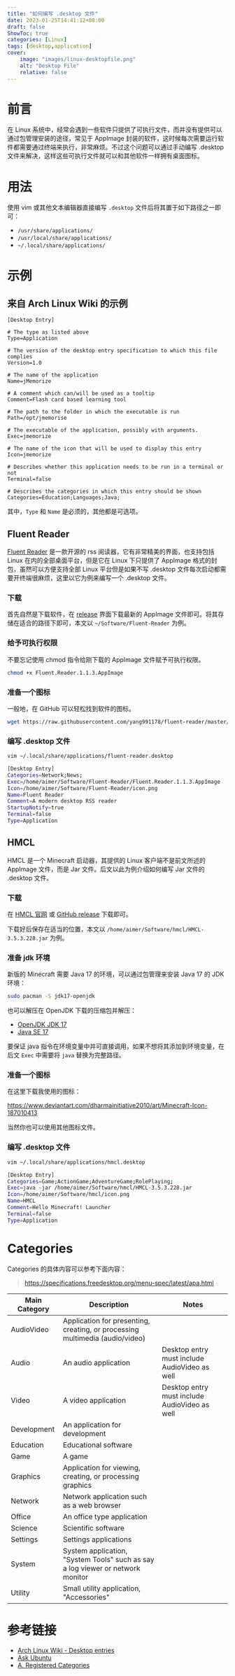 ```yaml
---
title: "如何编写 .desktop 文件"
date: 2023-01-25T14:41:12+08:00
draft: false
ShowToc: true
categories: [Linux]
tags: [desktop,application]
cover:
    image: "images/linux-desktopfile.png"
    alt: "Desktop File"
    relative: false
---
```


# 前言

在 Linux 系统中，经常会遇到一些软件只提供了可执行文件，而并没有提供可以通过包管理安装的途径，常见于 AppImage 封装的软件，这时候每次需要运行软件都需要通过终端来执行，非常麻烦。不过这个问题可以通过手动编写 .desktop 文件来解决，这样这些可执行文件就可以和其他软件一样拥有桌面图标。

# 用法

使用 vim 或其他文本编辑器直接编写 `.desktop` 文件后将其置于如下路径之一即可：

- `/usr/share/applications/`
- `/usr/local/share/applications/`
- `~/.local/share/applications/`

# 示例

## 来自 Arch Linux Wiki 的示例

```desktop
[Desktop Entry]

# The type as listed above
Type=Application

# The version of the desktop entry specification to which this file complies
Version=1.0

# The name of the application
Name=jMemorize

# A comment which can/will be used as a tooltip
Comment=Flash card based learning tool

# The path to the folder in which the executable is run
Path=/opt/jmemorise

# The executable of the application, possibly with arguments.
Exec=jmemorize

# The name of the icon that will be used to display this entry
Icon=jmemorize

# Describes whether this application needs to be run in a terminal or not
Terminal=false

# Describes the categories in which this entry should be shown
Categories=Education;Languages;Java;
```

其中，`Type` 和 `Name` 是必须的，其他都是可选项。

## Fluent Reader

[Fluent Reader](https://hyliu.me/fluent-reader/) 是一款开源的 rss 阅读器，它有非常精美的界面，也支持包括 Linux 在内的全部桌面平台，但是它在 Linux 下只提供了 AppImage 格式的封包，虽然可以方便支持全部 Linux 平台但是如果不写 .desktop 文件每次启动都需要开终端很麻烦，这里以它为例来编写一个 .desktop 文件。

### 下载

首先自然是下载软件，在 [release](https://github.com/yang991178/fluent-reader/releases) 界面下载最新的 AppImage 文件即可。将其存储在适合的路径下即可，本文以 `~/Software/Fluent-Reader` 为例。

### 给予可执行权限

不要忘记使用 chmod 指令给刚下载的 AppImage 文件赋予可执行权限。

```bash
chmod +x Fluent.Reader.1.1.3.AppImage
```

### 准备一个图标

一般地，在 GitHub 可以轻松找到软件的图标。

```bash
wget https://raw.githubusercontent.com/yang991178/fluent-reader/master/build/icon.png
```

### 编写 .desktop 文件

```bash
vim ~/.local/share/applications/fluent-reader.desktop
```

```bash
[Desktop Entry]
Categories=Network;News;
Exec=/home/aimer/Software/Fluent-Reader/Fluent.Reader.1.1.3.AppImage
Icon=/home/aimer/Software/Fluent-Reader/icon.png
Name=Fluent Reader
Comment=A modern desktop RSS reader
StartupNotify=true
Terminal=false
Type=Application
```

## HMCL

HMCL 是一个 Minecraft 启动器，其提供的 Linux 客户端不是前文所述的 AppImage 文件，而是 Jar 文件。后文以此为例介绍如何编写 Jar 文件的 .desktop 文件。

### 下载

在 [HMCL 官网](https://hmcl.huangyuhui.net/download/) 或 [GitHub release](https://github.com/huanghongxun/HMCL/releases) 下载即可。

下载好后保存在适当的位置，本文以 `/home/aimer/Software/hmcl/HMCL-3.5.3.228.jar` 为例。

### 准备 jdk 环境

新版的 Minecraft 需要 Java 17 的环境，可以通过包管理来安装 Java 17 的 JDK 环境：

```bash
sudo pacman -S jdk17-openjdk
```

也可以解压在 OpenJDK 下载的压缩包并解压：

- [OpenJDK JDK 17](https://openjdk.org/projects/jdk/17/)
- [Java SE 17](https://jdk.java.net/java-se-ri/17)

要保证 java 指令在环境变量中并可直接调用，如果不想将其添加到环境变量，在后文 `Exec` 中需要将 `java` 替换为完整路径。

### 准备一个图标

在这里下载我使用的图标：

<https://www.deviantart.com/dharmainitiative2010/art/Minecraft-Icon-187010413>

当然你也可以使用其他图标文件。

### 编写 .desktop 文件

```bash
vim ~/.local/share/applications/hmcl.desktop
```

```bash
[Desktop Entry]
Categories=Game;ActionGame;AdventureGame;RolePlaying;
Exec=java -jar /home/aimer/Software/hmcl/HMCL-3.5.3.228.jar
Icon=/home/aimer/Software/hmcl/icon.png
Name=HMCL
Comment=Hello Minecraft! Launcher
Terminal=false
Type=Application
```

# Categories

Categories 的具体内容可以参考下面内容：

> https://specifications.freedesktop.org/menu-spec/latest/apa.html

| Main Category | Description                                                                    | Notes                                         |
| ------------- | ------------------------------------------------------------------------------ | --------------------------------------------- |
| AudioVideo    | Application for presenting, creating, or processing multimedia (audio/video)   |                                               |
| Audio         | An audio application                                                           | Desktop entry must include AudioVideo as well |
| Video         | A video application                                                            | Desktop entry must include AudioVideo as well |
| Development   | An application for development                                                 |                                               |
| Education     | Educational software                                                           |                                               |
| Game          | A game                                                                         |                                               |
| Graphics      | Application for viewing, creating, or processing graphics                      |                                               |
| Network       | Network application such as a web browser                                      |                                               |
| Office        | An office type application                                                     |                                               |
| Science       | Scientific software                                                            |                                               |
| Settings      | Settings applications                                                          |                                               |
| System        | System application, "System Tools" such as say a log viewer or network monitor |                                               |
| Utility       | Small utility application, "Accessories"                                       |                                               |

# 参考链接

- [Arch Linux Wiki - Desktop entries](https://wiki.archlinux.org/title/desktop_entries)
- [Ask Ubuntu](https://askubuntu.com/questions/192477/how-do-i-create-a-desktop-file-for-a-jar-file)
- [A. Registered Categories](https://specifications.freedesktop.org/menu-spec/latest/apa.html)
